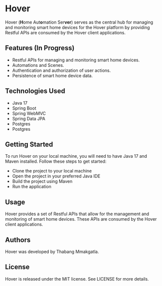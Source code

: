 # Hover
Hover (**H**ome Aut**o**mation Ser**ver**) serves as the central hub for managing and monitoring smart home devices for 
the Hover platform by providing Restful APIs are consumed by the Hover client applications.

## Features (In Progress)
* Restful APIs for managing and monitoring smart home devices.
* Automations and Scenes.
* Authentication and authorization of user actions.
* Persistence of smart home device data.

## Technologies Used
* Java 17
* Spring Boot
* Spring WebMVC
* Spring Data JPA
* Postgres
* Postgres

## Getting Started
To run Hover on your local machine, you will need to have Java 17 and Maven installed. Follow these steps to get started:

* Clone the project to your local machine
* Open the project in your preferred Java IDE
* Build the project using Maven
* Run the application

## Usage
Hover provides a set of Restful APIs that allow for the management and monitoring of smart home devices. These APIs are consumed by the Hover client applications.

## Authors
Hover was developed by Thabang Mmakgatla.

## License
Hover is released under the MIT license. See LICENSE for more details.
